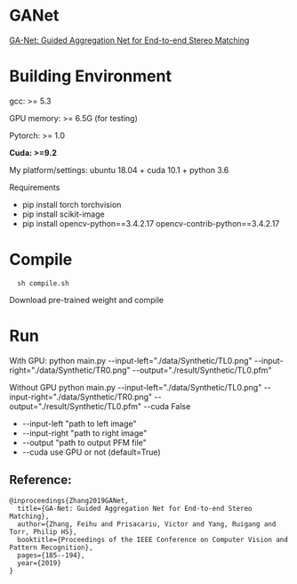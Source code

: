 # GANet

[GA-Net: Guided Aggregation Net for End-to-end Stereo Matching](https://arxiv.org/pdf/1904.06587.pdf)

# Building Environment
gcc: >= 5.3

GPU memory: >= 6.5G (for testing)

Pytorch: >= 1.0

**Cuda: >=9.2** 

My platform/settings: ubuntu 18.04 + cuda 10.1 + python 3.6

Requirements
* pip install torch torchvision
* pip install scikit-image
* pip install opencv-python\==3.4.2.17 opencv-contrib-python==3.4.2.17

# Compile

      sh compile.sh
Download pre-trained weight and compile

# Run
With GPU:
python main.py --input-left="./data/Synthetic/TL0.png" --input-right="./data/Synthetic/TR0.png" --output="./result/Synthetic/TL0.pfm"

Without GPU
python main.py --input-left="./data/Synthetic/TL0.png" --input-right="./data/Synthetic/TR0.png" --output="./result/Synthetic/TL0.pfm" --cuda False

* -\-input-left "path to left image"
* -\-input-right "path to right image"
* -\-output "path to output PFM file"
* -\-cuda use GPU or not (default=True)


## Reference:
    @inproceedings{Zhang2019GANet,
      title={GA-Net: Guided Aggregation Net for End-to-end Stereo Matching},
      author={Zhang, Feihu and Prisacariu, Victor and Yang, Ruigang and Torr, Philip HS},
      booktitle={Proceedings of the IEEE Conference on Computer Vision and Pattern Recognition},
      pages={185--194},
      year={2019}
    }

